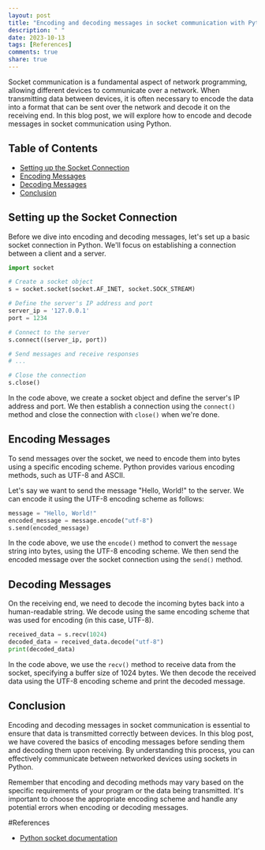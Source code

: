 ```yaml
---
layout: post
title: "Encoding and decoding messages in socket communication with Python"
description: " "
date: 2023-10-13
tags: [References]
comments: true
share: true
---
```


Socket communication is a fundamental aspect of network programming, allowing different devices to communicate over a network. When transmitting data between devices, it is often necessary to encode the data into a format that can be sent over the network and decode it on the receiving end. In this blog post, we will explore how to encode and decode messages in socket communication using Python.

## Table of Contents
- [Setting up the Socket Connection](#setting-up-the-socket-connection)
- [Encoding Messages](#encoding-messages)
- [Decoding Messages](#decoding-messages)
- [Conclusion](#conclusion)

## Setting up the Socket Connection

Before we dive into encoding and decoding messages, let's set up a basic socket connection in Python. We'll focus on establishing a connection between a client and a server.

```python
import socket

# Create a socket object
s = socket.socket(socket.AF_INET, socket.SOCK_STREAM)

# Define the server's IP address and port
server_ip = '127.0.0.1'
port = 1234

# Connect to the server
s.connect((server_ip, port))

# Send messages and receive responses
# ...

# Close the connection
s.close()
```

In the code above, we create a socket object and define the server's IP address and port. We then establish a connection using the `connect()` method and close the connection with `close()` when we're done.

## Encoding Messages

To send messages over the socket, we need to encode them into bytes using a specific encoding scheme. Python provides various encoding methods, such as UTF-8 and ASCII.

Let's say we want to send the message "Hello, World!" to the server. We can encode it using the UTF-8 encoding scheme as follows:

```python
message = "Hello, World!"
encoded_message = message.encode("utf-8")
s.send(encoded_message)
```

In the code above, we use the `encode()` method to convert the `message` string into bytes, using the UTF-8 encoding scheme. We then send the encoded message over the socket connection using the `send()` method.

## Decoding Messages

On the receiving end, we need to decode the incoming bytes back into a human-readable string. We decode using the same encoding scheme that was used for encoding (in this case, UTF-8).

```python
received_data = s.recv(1024)
decoded_data = received_data.decode("utf-8")
print(decoded_data)
```

In the code above, we use the `recv()` method to receive data from the socket, specifying a buffer size of 1024 bytes. We then decode the received data using the UTF-8 encoding scheme and print the decoded message.

## Conclusion

Encoding and decoding messages in socket communication is essential to ensure that data is transmitted correctly between devices. In this blog post, we have covered the basics of encoding messages before sending them and decoding them upon receiving. By understanding this process, you can effectively communicate between networked devices using sockets in Python.

Remember that encoding and decoding methods may vary based on the specific requirements of your program or the data being transmitted. It's important to choose the appropriate encoding scheme and handle any potential errors when encoding or decoding messages.

#References
- [Python socket documentation](https://docs.python.org/3/library/socket.html)